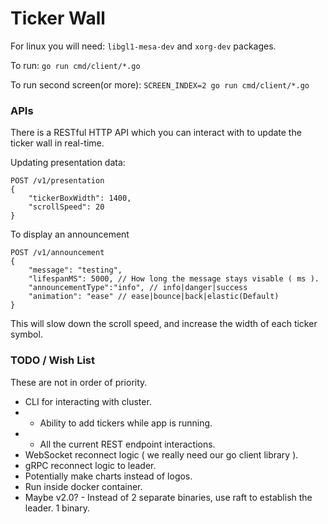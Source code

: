 # Ticker Wall

For linux you will need: `libgl1-mesa-dev` and `xorg-dev` packages.

To run:
`go run cmd/client/*.go`

To run second screen(or more):
`SCREEN_INDEX=2 go run cmd/client/*.go`

### APIs

There is a RESTful HTTP API which you can interact with to update the ticker wall in real-time.

Updating presentation data:

```
POST /v1/presentation
{
    "tickerBoxWidth": 1400,
    "scrollSpeed": 20
}
```

To display an announcement

```
POST /v1/announcement
{
    "message": "testing",
    "lifespanMS": 5000, // How long the message stays visable ( ms ).
    "announcementType":"info", // info|danger|success
    "animation": "ease" // ease|bounce|back|elastic(Default)
}
```

This will slow down the scroll speed, and increase the width of each ticker symbol.

### TODO / Wish List

These are not in order of priority.

- CLI for interacting with cluster.
- - Ability to add tickers while app is running.
- - All the current REST endpoint interactions.
- WebSocket reconnect logic ( we really need our go client library ).
- gRPC reconnect logic to leader.
- Potentially make charts instead of logos.
- Run inside docker container.
- Maybe v2.0? - Instead of 2 separate binaries, use raft to establish the leader. 1 binary.
